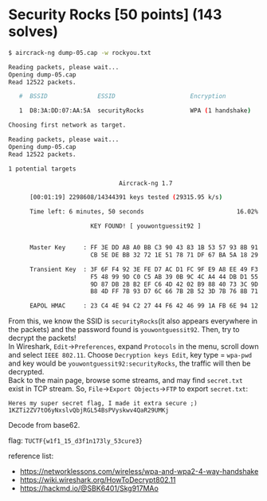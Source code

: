 # Security Rocks [50 points] (143 solves)
```bash
$ aircrack-ng dump-05.cap -w rockyou.txt

Reading packets, please wait...
Opening dump-05.cap
Read 12522 packets.

   #  BSSID              ESSID                     Encryption

   1  D8:3A:DD:07:AA:5A  securityRocks             WPA (1 handshake)

Choosing first network as target.

Reading packets, please wait...
Opening dump-05.cap
Read 12522 packets.

1 potential targets

                               Aircrack-ng 1.7

      [00:01:19] 2298608/14344391 keys tested (29315.95 k/s)

      Time left: 6 minutes, 50 seconds                          16.02%

                       KEY FOUND! [ youwontguessit92 ]


      Master Key     : FF 3E DD AB A0 BB C3 90 43 83 1B 53 57 93 8B 91
                       CB 5E DE BB 32 72 1E 51 78 71 DF 67 BA 5A 18 29

      Transient Key  : 3F 6F F4 92 3E FE D7 AC D1 FC 9F E9 A8 EE 49 F3
                       F5 48 99 9D C0 C5 AB 39 0B 9C 4C A4 44 DB D1 55
                       9D 87 DB 2B B2 EF C6 4D 42 02 B9 88 40 73 3C 9D
                       B8 4D FF 7B 93 D7 6C 66 7B 2B 52 3D 7B 76 8B 71

      EAPOL HMAC     : 23 C4 4E 94 C2 27 44 F6 42 46 99 1A FB 6E 94 12
```
From this, we know the SSID is `securityRocks`(it also appears everywhere in the packets) and the password found is `youwontguessit92`. Then, try to decrypt the packets!\
In Wireshark, `Edit`->`Preferences`, expand `Protocols` in the menu, scroll down and select `IEEE 802.11`. Choose `Decryption keys Edit`, key type = `wpa-pwd` and key would be `youwontguessit92:securityRocks`, the traffic will then be decrypted. \
Back to the main page, browse some streams, and may find `secret.txt` exist in TCP stream. So, `File`->`Export Objects`->`FTP` to export `secret.txt`:
```text
Heres my super secret flag, I made it extra secure ;)
1KZTi2ZV7tO6yNxslvQbjRGL54BsPVyskwv4QaR29UMKj
```
Decode from base62.

flag: `TUCTF{w1f1_15_d3f1n173ly_53cure3}`


reference list:
- https://networklessons.com/wireless/wpa-and-wpa2-4-way-handshake
- https://wiki.wireshark.org/HowToDecrypt802.11
- https://hackmd.io/@SBK6401/Skg917MAo